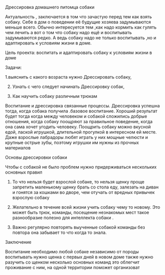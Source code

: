Дрессировка домашнего питомца собаки

Актуальность , заключается в том что зачастую перед тем как взять собаку. Себе в дом о поведении её будущие хозяева задумываются меньше всего. Обычно интересуется тем ,как надо кормить как гулять чем лечить а вот о том что собаку надо ещё и воспитывать задумываются редко. А ведь собаку надо не только воспитывать ,но и адаптировать к условиям жизни в доме.

Цель проекта: воспитать и адаптировать собаку к условиям жизни в доме

Задачи:

1.выяснить с какого возраста нужно Дрессировать собаку,

2. Узнать с чего следует начинать Дрессировку собак,

3. Как научить собаку различным трюкам

Воспитание и дрессировка связанные процессы. Дрессировка успешна тогда, когда собака получила .базовое воспитание. Хороший результат будет тогда когда между человеком и собакой сложились добрые отношения, когда собаку поощряют за правильное поведение, когда она сама хочет угодить человеку. Поощрить собаку можно вкусной едой, лаской игрушкой, длительной прогулкой в интересном ей месте. Даже взрослые лабрадоры любят играть у них мощные челюсти и крупные острые зубы, поэтому игрушки им нужны из прочных материалов

Основы дрессировки собаки

Чтобы с собакой не было проблем нужно придерживаться нескольких основных правил

1. То что нельзя будет взрослой собаке, то нельзя щенку проще запретить маленькому щенку брать со стола еду, залезать на диван и гонятся за кошками во дворе, чем отучать от вредных привычек взрослую собаку

2. Желательно в течение всей жизни учить собаку чему то новому. Это может быть трюк, команды, посещение незнакомых мест такое разнообразие полезно для интеллекта собаки .

3. Важно регулярно повторять выученные собакой команды без повтора она забывает то что когда то знала.

Заключение

Воспитание необходимо любой собаке независимо от породы воспитывать нужно щенка с первых дней в новом доме также нужно разучить со щенком несколько основных команд это облегчит проживание с ним, на одной территории поможет организоват
